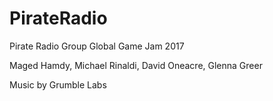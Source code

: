 # PirateRadio
Pirate Radio Group Global Game Jam 2017

Maged Hamdy, Michael Rinaldi, David Oneacre, Glenna Greer

Music by Grumble Labs